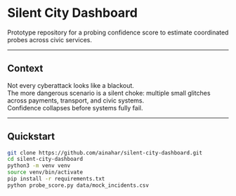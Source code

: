 # Silent City Dashboard

Prototype repository for a probing confidence score to estimate coordinated probes across civic services.

---

## Context
Not every cyberattack looks like a blackout.  
The more dangerous scenario is a silent choke: multiple small glitches across payments, transport, and civic systems.  
Confidence collapses before systems fully fail.

---

## Quickstart

```bash
git clone https://github.com/ainahar/silent-city-dashboard.git
cd silent-city-dashboard
python3 -m venv venv
source venv/bin/activate
pip install -r requirements.txt
python probe_score.py data/mock_incidents.csv
